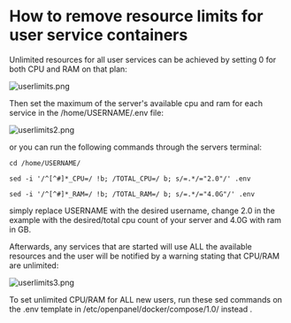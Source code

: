 # How to remove resource limits for user service containers

Unlimited resources for all user services can be achieved by setting 0 for both CPU and RAM on that plan:

![userlimits.png](/img/panel/v2/userlimits-guide.png)

Then set the maximum of the server's available cpu and ram for each service in the /home/USERNAME/.env file:

![userlimits2.png](/img/panel/v2/userlimits-guide2.png)

or you can run the following commands through the servers terminal:

```
cd /home/USERNAME/

sed -i '/^[^#]*_CPU=/ !b; /TOTAL_CPU=/ b; s/=.*/="2.0"/' .env

sed -i '/^[^#]*_RAM=/ !b; /TOTAL_RAM=/ b; s/=.*/="4.0G"/' .env
```

simply replace USERNAME with the desired username, change 2.0 in the example with the desired/total cpu count of your server and 4.0G with ram in GB.

Afterwards, any services that are started will use ALL the available resources and the user will be notified by a warning stating that CPU/RAM are unlimited:

![userlimits3.png](/img/panel/v2/userlimits-guide3.png)

To set unlimited CPU/RAM for ALL new users, run these sed commands on the .env template in /etc/openpanel/docker/compose/1.0/ instead .
